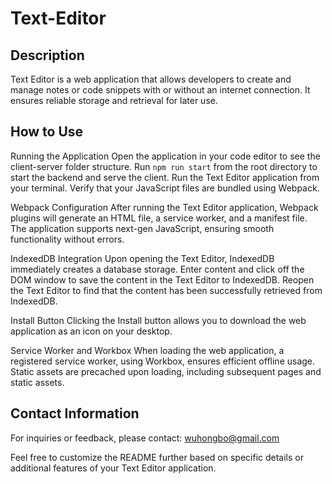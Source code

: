 # Text-Editor

## Description
Text Editor is a web application that allows developers to create and manage notes or code snippets with or without an internet connection. It ensures reliable storage and retrieval for later use.

## How to Use
Running the Application
Open the application in your code editor to see the client-server folder structure.
Run `npm run start` from the root directory to start the backend and serve the client.
Run the Text Editor application from your terminal.
Verify that your JavaScript files are bundled using Webpack.

Webpack Configuration
After running the Text Editor application, Webpack plugins will generate an HTML file, a service worker, and a manifest file.
The application supports next-gen JavaScript, ensuring smooth functionality without errors.

IndexedDB Integration
Upon opening the Text Editor, IndexedDB immediately creates a database storage.
Enter content and click off the DOM window to save the content in the Text Editor to IndexedDB.
Reopen the Text Editor to find that the content has been successfully retrieved from IndexedDB.

Install Button
Clicking the Install button allows you to download the web application as an icon on your desktop.

Service Worker and Workbox
When loading the web application, a registered service worker, using Workbox, ensures efficient offline usage.
Static assets are precached upon loading, including subsequent pages and static assets.

## Contact Information
For inquiries or feedback, please contact: wuhongbo@gmail.com

Feel free to customize the README further based on specific details or additional features of your Text Editor application.